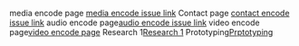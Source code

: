media encode page [media encode issue link](https://github.com/zuri-training/Qr_gen-Team_54-Repo/issues/5)
Contact page [contact encode issue link](https://github.com/zuri-training/Qr_gen-Team_54-Repo/issues/93)
audio encode page[audio encode issue link](https://github.com/zuri-training/Qr_gen-Team_54-Repo/issues/79)
video encode page[video encode page](https://github.com/zuri-training/Qr_gen-Team_54-Repo/issues/78)
Research 1[Research 1](https://github.com/zuri-training/Qr_gen-Team_54-Repo/issues/76)
Prototyping[Prptotyping](https://github.com/zuri-training/Qr_gen-Team_54-Repo/issues/67)
